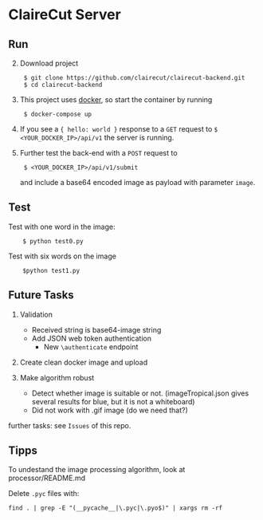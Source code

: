 # ClaireCut Server

## Run

2. Download project

		$ git clone https://github.com/clairecut/clairecut-backend.git
		$ cd clairecut-backend

2. This project uses [docker](https://github.com/docker/docker), so start the container by running

		$ docker-compose up

3. If you see a `{ hello: world }` response to a `GET` request to `$ <YOUR_DOCKER_IP>/api/v1` the server is running. 

4. Further test the back-end with a `POST` request to

		$ <YOUR_DOCKER_IP>/api/v1/submit
		
	and include a base64 encoded image as payload with parameter `image`.


## Test
Test with one word in the image:

        $ python test0.py

Test with six words on the image

        $python test1.py

## Future Tasks

1. Validation
	* Received string is base64-image string
	* Add JSON web token authentication
	    * New `\authenticate` endpoint

2. Create clean docker image and upload

3. Make algorithm robust

    * Detect whether image is suitable or not. (imageTropical.json gives several results for blue, but it is not a whiteboard)
    * Did not work with .gif image (do we need that?)

further tasks: see `Issues` of this repo.
 
## Tipps

To undestand the image processing algorithm, look at processor/README.md 

Delete `.pyc` files with:

    find . | grep -E "(__pycache__|\.pyc|\.pyo$)" | xargs rm -rf